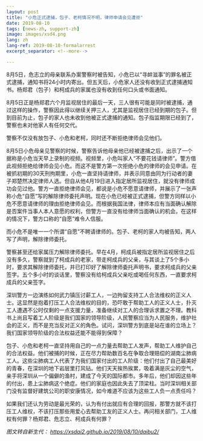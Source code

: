 ```yaml
---
layout: post
title: "小危正式逮捕，包子、老柯情况不明，律师申请会见遭拒"
date: 2019-08-10
tags: [news-zh, support-zh]
image: images/xsd4.png
lang: zh
lang-ref: 2019-08-10-formalarrest
excerpt_separator: <!--more-->

---
```


8月5日，危志立的母亲联系办案警察时被告知，小危已以“寻衅滋事”的罪名被正式逮捕，通知书将24小时内寄出。但五天后，小危家人还没有收到正式逮捕通知书。杨郑君（包子）和柯成兵的家属也没有收到任何口头或书面通知。

8月5日正是杨郑君六个月监视居住的最后一天，三人很有可能是同时被逮捕，通过这样的操作，警察因此得以继续关押三人，尤其是监视居住已经到期的包子。但到目前为止，包子的家人也未收到他被正式逮捕的通知。包子指监期限已经到了，警察也未对他家人有任何交代。

警察不仅没有放包子、小危和老柯，同时还不断拒绝律师会见他们。

8月5日小危母亲见警察的时候，警察告诉他母亲他已经被逮捕之后，出示了一个据称是小危当天早上录制的视频。视频里，小危叫家人“不要花钱请律师”。警方借此视频拒绝给律师会见小危。而这不是警方第一次拒绝小危的律师的会见申请。在被抓初期的30天刑拘期里，小危一直坚持请律师，并表示同意由同为行动者的妻子郑楚然决定律师人选。但自从他4月19日进入指定居所监视居住，就没有律师成功会见过他。警方一直拒绝律师会见，都说是小危不愿意请律师，并展示了一张声称小危“自愿”写的解除律师委托声明。现在小危已经被正式逮捕，但警方同样以小危不愿意请律师的理由拒绝律师会见。而根据我国法律，律师本应有当面确认解除是否案件当事人本人意愿的权利，但警方一直没有给律师当面确认的机会。在这样的情况下，警方口称的“自愿”难令人信服。

而小危不是唯一一个所谓“自愿”不聘请律师的。包子、老柯的家人均被告知，两人写了声明，解除律师委托。

警察甚至还给家属压力解除律师委托。早在4月，柯成兵被指定居所监视居住之后没有多久，警察就到了柯成兵的老家，带走柯成兵的父亲，与其谈上了5个多小时，要求其解除律师委托，并已打印好了解除律师委托声明书，要求柯成兵的父亲签字。五个多小时的谈话里，警察没有给柯成兵父亲吃或喝任何东西，一直要求柯成兵的父亲签字。

深圳警方一边演练如何武力镇压讨薪工人，一边拘留支持工人合法维权的正义人士。这显然是抱着打压工人合法维权的目的，恐吓敢于帮助工人的正义人士，扑灭工人遭遇不公时仅剩的一点支援力量，准备继续对工人的合理诉求置之不理。教科书上尚且写着工人阶级是我们国家的领导阶级，人民警察应当为人民服务，维护社会的正义，而不是充当反对正义的角色。试问，深圳警方到底是站在谁的立场上？我们国家领导阶级的合法权益还能不能得到保障？

包子、小危和老柯一直坚持用自己的一点力量去帮助工人发声，帮助工人维护自己的合法权益。他们被捕的时候，正在尽力帮助数百名在争取合理赔偿的湖南尘肺病工人。这些尘肺病工人代表了为我们国家付出的工人阶级：他们付出了自己最美好的青春，在深圳的地下岩层里打风钻。他们天天挨热挨累，吸着满是灰尘的空气，亲手将深圳从一个偏僻的渔村，建成了今天的国际都市。多年后，他们却因这些年的付出，患上尘肺病这个绝症。他们的家庭也因此失去了顶梁柱。当时深圳相关部门没有监督好建筑公司的职安康情况，如今难道不应该为这些工人负一点责任吗？

如果我们还认为劳动是最光荣的，认为有付出就应有合理的回报，那警方就不该打压工人维权，不该打压那些用爱心去帮助工友的正义人士。再问相关部门，工人维权有何罪？杨郑君、危志立、柯成兵有何罪？

<em>图文转自新生代： <https://xsdai2.github.io/2019/08/10/daibu2/></em>
